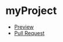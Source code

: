 # myProject
 - [Preview](https://github.com/cutiekate/myProject/)
 - [Pull Request](https://github.com/cutiekate/myProject/pull/1/files)